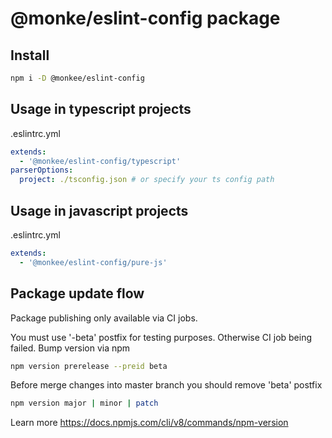 # @monke/eslint-config package

## Install

```bash
npm i -D @monkee/eslint-config
```

## Usage in typescript projects

.eslintrc.yml

```yml
extends:
  - '@monkee/eslint-config/typescript'
parserOptions:
  project: ./tsconfig.json # or specify your ts config path
```

## Usage in javascript projects

.eslintrc.yml

```yml
extends:
  - '@monkee/eslint-config/pure-js'
```

## Package update flow

Package publishing only available via CI jobs.

You must use '-beta' postfix for testing purposes. Otherwise CI job being failed. Bump version via npm

```bash
npm version prerelease --preid beta
```

Before merge changes into master branch you should remove 'beta' postfix

```bash
npm version major | minor | patch
```

Learn more <https://docs.npmjs.com/cli/v8/commands/npm-version>
